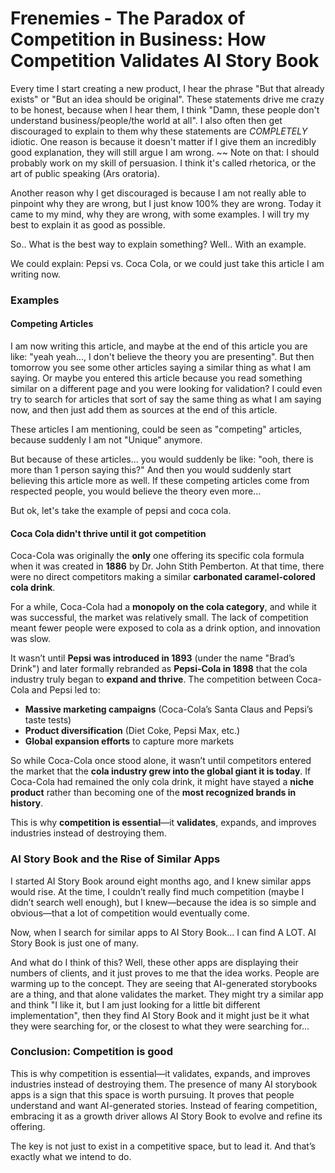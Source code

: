 # Frenemies - The Paradox of Competition in Business: How Competition Validates AI Story Book

Every time I start creating a new product, I hear the phrase "But that already exists" or "But an idea should be original". These statements drive me crazy to be honest, because when I hear them, I think "Damn, these people don't understand business/people/the world at all". I also often then get discouraged to explain to them why these statements are *COMPLETELY* idiotic. One reason is because it doesn't matter if I give them an incredibly good explanation, they will still argue I am wrong. ~~ Note on that: I should probably work on my skill of persuasion. I think it's called rhetorica, or the art of public speaking (Ars oratoria).

Another reason why I get discouraged is because I am not really able to pinpoint why they are wrong, but I just know 100% they are wrong. Today it came to my mind, why they are wrong, with some examples. I will try my best to explain it as good as possible.

So.. What is the best way to explain something? Well.. With an example.

We could explain: Pepsi vs. Coca Cola, or we could just take this article I am writing now.

### Examples

#### Competing Articles

I am now writing this article, and maybe at the end of this article you are like: "yeah yeah..., I don't believe the theory you are presenting". But then tomorrow you see some other articles saying a similar thing as what I am saying. Or maybe you entered this article because you read something similar on a different page and you were looking for validation? I could even try to search for articles that sort of say the same thing as what I am saying now, and then just add them as sources at the end of this article.

These articles I am mentioning, could be seen as "competing" articles, because suddenly I am not "Unique" anymore. 

But because of these articles...  you would suddenly be like: "ooh, there is more than 1 person saying this?" And then you would suddenly start believing this article more as well. If these competing articles come from respected people, you would believe the theory even more...

But ok, let's take the example of pepsi and coca cola.

#### Coca Cola didn't thrive until it got competition

Coca-Cola was originally the **only** one offering its specific cola formula when it was created in **1886** by Dr. John Stith Pemberton. At that time, there were no direct competitors making a similar **carbonated caramel-colored cola drink**.

For a while, Coca-Cola had a **monopoly on the cola category**, and while it was successful, the market was relatively small. The lack of competition meant fewer people were exposed to cola as a drink option, and innovation was slow.

It wasn’t until **Pepsi was introduced in 1893** (under the name "Brad’s Drink") and later formally rebranded as **Pepsi-Cola in 1898** that the cola industry truly began to **expand and thrive**. The competition between Coca-Cola and Pepsi led to:
- **Massive marketing campaigns** (Coca-Cola’s Santa Claus and Pepsi’s taste tests)
- **Product diversification** (Diet Coke, Pepsi Max, etc.)
- **Global expansion efforts** to capture more markets

So while Coca-Cola once stood alone, it wasn’t until competitors entered the market that the **cola industry grew into the global giant it is today**. If Coca-Cola had remained the only cola drink, it might have stayed a **niche product** rather than becoming one of the **most recognized brands in history**.

This is why **competition is essential**—it **validates**, expands, and improves industries instead of destroying them.

### AI Story Book and the Rise of Similar Apps

I started AI Story Book around eight months ago, and I knew similar apps would rise. At the time, I couldn’t really find much competition (maybe I didn’t search well enough), but I knew—because the idea is so simple and obvious—that a lot of competition would eventually come.

Now, when I search for similar apps to AI Story Book... I can find A LOT. AI Story Book is just one of many.

And what do I think of this? Well, these other apps are displaying their numbers of clients, and it just proves to me that the idea works. People are warming up to the concept. They are seeing that AI-generated storybooks are a thing, and that alone validates the market. They might try a similar app and think "I like it, but I am just looking for a little bit different implementation", then they find AI Story Book and it might just be it what they were searching for, or the closest to what they were searching for...

### Conclusion: Competition is good

This is why competition is essential—it validates, expands, and improves industries instead of destroying them. The presence of many AI storybook apps is a sign that this space is worth pursuing. It proves that people understand and want AI-generated stories. Instead of fearing competition, embracing it as a growth driver allows AI Story Book to evolve and refine its offering.

The key is not just to exist in a competitive space, but to lead it. And that’s exactly what we intend to do.